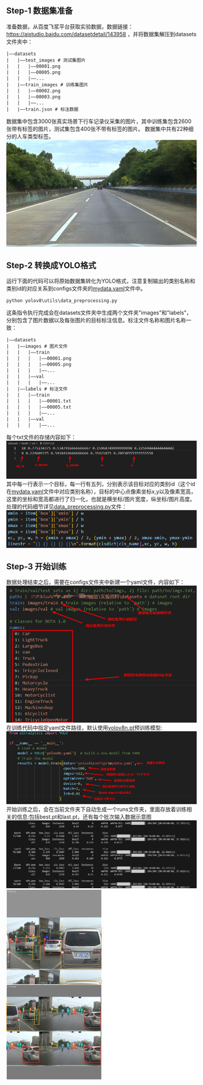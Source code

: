 ## Step-1 数据集准备
准备数据，从百度飞浆平台获取实验数据，数据链接：https://aistudio.baidu.com/datasetdetail/143958
，并将数据集解压到datasets文件夹中：
```
|——datasets
|   |——test_images # 测试集图片
|   |   |——00001.png
|   |   |——00005.png
|   |   |——...
|   |——train_images # 训练集图片
|   |   |——00002.png
|   |   |——00003.png
|   |   |——...
|   |——train.json # 标注数据
```

数据集中包含3000张真实场景下行车记录仪采集的图片，其中训练集包含2600张带有标签的图片，测试集包含400张不带有标签的图片。 数据集中共有22种细分的人车类型标签。
![alt text](images/image.png)

## Step-2 转换成YOLO格式
运行下面的代码可以将原始数据集转化为YOLO格式，注意复制输出的类别名称和类别id的对应关系到configs文件夹的[mydata.yaml](yolov8\configs\mydata.yaml)文件中。

```
python yolov8\utils\data_preprocessing.py
```
这条指令执行完成会在datasets文件夹中生成两个文件夹"images"和"labels"，分别包含了图片数据以及每张图片的目标标注信息。标注文件名称和图片名称一致：
```
|——datasets
|   |——images # 图片文件
|   |   |——train
|   |   |   |——00001.png
|   |   |   |——00005.png
|   |   |   |——...
|   |   |——val
|   |   |   |——...
|   |——labels # 标注文件
|   |   |——train
|   |   |   |——00001.txt
|   |   |   |——00005.txt
|   |   |   |——...
|   |   |——val
|   |   |   |——...
```
每个txt文件的存储内容如下：
![alt text](images/label.png)
其中每一行表示一个目标，每一行有五列，分别表示该目标对应的类别id（这个id在[mydata.yaml](yolov8\configs\mydata.yaml)文件中对应类别名称），目标的中心点像素坐标x,y以及像素宽高，这里的坐标和宽高都进行了归一化，也就是横坐标/图片宽度，纵坐标/图片高度。处理的代码细节详见[data_preprocessing.py](yolov8\utils\data_preprocessing.py)文件：
![alt text](images/xywh.png)

## Step-3 开始训练
数据处理结束之后，需要在configs文件夹中新建一个yaml文件，内容如下：
![alt text](images/stat.png)
在训练代码中指定yaml文件路径，默认使用[yolov8n.pt](./yolov8n.pt)预训练模型:
![alt text](images/config.png)
开始训练之后，会在当前文件夹下自动生成一个runs文件夹，里面存放着训练相关的信息:包括best.pt和last.pt，还有每个批次输入数据示意图
![alt text](images/train.png)
![alt text](images/batch.png)